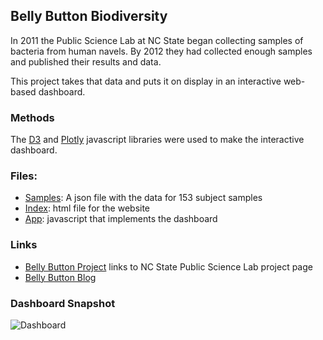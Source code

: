 ## Belly Button Biodiversity

In 2011 the Public Science Lab at NC State began collecting samples of bacteria from human navels. By 2012 they had collected enough samples and published their results and data.

This project takes that data and puts it on display in an interactive web-based dashboard.

### Methods
	
The [D3](https://d3js.org/) and [Plotly](https://plotly.com/javascript/basic-charts/) javascript libraries were used to make the interactive dashboard.

### Files:

- [Samples](https://github.com/StarkArk/belly_button_microbiota_with_plotly/blob/main/samples.json): A json file with the data for 153 subject samples 
- [Index](https://github.com/StarkArk/belly_button_microbiota_with_plotly/blob/main/index.html): html file for the website
- [App](https://github.com/StarkArk/belly_button_microbiota_with_plotly/blob/main/static/js/app.js): javascript that implements the dashboard

### Links

- [Belly Button Project](https://robdunnlab.com/projects/belly-button-biodiversity/) links to NC State Public Science Lab project page
- [Belly Button Blog](https://yourwildlife.org/category/belly-button-biodiversity/) 


### Dashboard Snapshot

![Dashboard](https://github.com/StarkArk/belly_button_microbiota_with_plotly/blob/main/DBsnap.PNG)